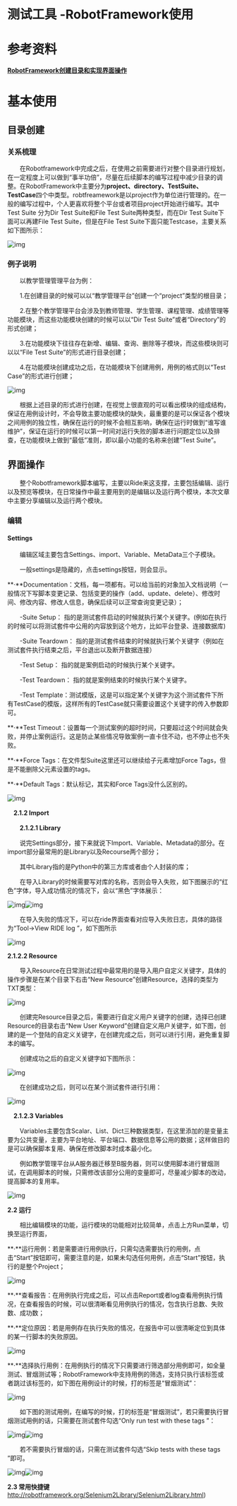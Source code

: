 # 测试工具 -RobotFramework使用

# 参考资料

[**RobotFramework创建目录和实现界面操作**](https://zhuanlan.zhihu.com/p/199263251)

# 基本使用

## 目录创建

### 关系梳理

　　在Robotframework中完成之后，在使用之前需要进行对整个目录进行规划，在一定程度上可以做到“事半功倍”，尽量在后续脚本的编写过程中减少目录的调整。在RobotFramework中主要分为**project、directory、TestSuite、TestCase**四个中类型。robtfreamework是以project作为单位进行管理的。在一般的编写过程中，个人更喜欢将整个平台或者项目project开始进行编写。其中Test Suite 分为Dir Test Suite和File Test Suite两种类型，而在Dir Test Suite下面可以再建File Test Suite，但是在File Test Suite下面只能Testcase，主要关系如下图所示：

 ![img](https://pica.zhimg.com/v2-214c5a5b7aafb635c140b7ff33c70a3e_720w.jpg?source=3af55fa1)

### 例子说明

　　以教学管理管理平台为例：

　　1.在创建目录的时候可以以“教学管理平台”创建一个“project”类型的根目录；

　　2.在整个教学管理平台会涉及到教师管理、学生管理、课程管理、成绩管理等功能模块，而这些功能模块创建的时候可以以“Dir Test Suite”或者“Directory”的形式创建；

　　3.在功能模块下往往存在新增、编辑、查询、删除等子模块，而这些模块则可以以“File Test Suite”的形式进行目录创建；

　　4.在功能模块创建成功之后，在功能模块下创建用例，用例的格式则以“Test Case”的形式进行创建；

 ![img](https://pica.zhimg.com/v2-94cdbecce1b057a68b3c01de0e0b1317_720w.jpg?source=3af55fa1)

　　根据上述目录的形式进行创建，在视觉上很直观的可以看出模块的组成结构，保证在用例设计时，不会导致主要功能模块的缺失，最重要的是可以保证各个模块之间用例的独立性，确保在运行的时候不会相互影响，确保在运行时做到“谁写谁维护”，保证在运行的时候可以第一时间对运行失败的脚本进行问题定位以及排查，在功能模块上做到“最低”准则，即以最小功能的名称来创建“Test Suite”。

## 界面操作

　　整个Robotframework脚本编写，主要以Ride来这支撑，主要包括编辑、运行以及预览等模块，在日常操作中最主要用到的是编辑以及运行两个模块，本次文章中主要分享编辑以及运行两个模块。

### 编辑

#### Settings 

　　编辑区域主要包含Settings、import、Variable、MetaData三个子模块。

　　一般settings是隐藏的，点击settings按钮，则会显示。

**·**Documentation：文档，每一项都有。可以给当前的对象加入文档说明（一般情况下写脚本变更记录、包括变更的操作（add、update、delete）、修改时间、修改内容、修改人信息，确保后续可以正常查询变更记录）；

　　-Suite Setup： 指的是测试套件启动的时候就执行某个关键字。(例如在执行的时候可以将测试套件中公用的内容放到这个地方，比如平台登录、连接数据库)

　　-Suite Teardown： 指的是测试套件结束的时候就执行某个关键字（例如在测试套件执行结束之后，平台退出以及断开数据连接）

　　-Test Setup： 指的就是案例启动的时候执行某个关键字。

　　-Test Teardown： 指的就是案例结束的时候执行某个关键字。

　　-Test Template：测试模版，这是可以指定某个关键字为这个测试套件下所有TestCase的模版，这样所有的TestCase就只需要设置这个关键字的传入参数即可。

**·**Test Timeout：设置每一个测试案例的超时时间，只要超过这个时间就会失败，并停止案例运行。这是防止某些情况导致案例一直卡住不动，也不停止也不失败。

**·**Force Tags：在文件型Suite这里还可以继续给子元素增加Force Tags，但是不能删除父元素设置的tags。

**·**Default Tags：默认标记，其实和Force Tags没什么区别的。

![img](https://pic2.zhimg.com/v2-4021e088315d13c12f37f49a258638cc_720w.jpg?source=3af55fa1)

　**2.1.2 Import**

　　**2.1.2.1 Library**

　　说完Settings部分，接下来就说下Import、Variable、Metadata的部分。在import部分最常用的是Library以及Recourse两个部分；

　　其中Library指的是Python中的第三方库或者由个人封装的库；

　　在导入Library的时候需要写对库的名称，否则会导入失败，如下图展示的“红色”字体，导入成功情况的情况下，会以“黑色”字体展示：

![img](https://pic2.zhimg.com/v2-c5f5c2707f40a70699af49593f77675f_720w.jpg?source=3af55fa1)![img](https://pic2.zhimg.com/80/v2-c5f5c2707f40a70699af49593f77675f_720w.jpg?source=3af55fa1)

　　在导入失败的情况下，可以在ride界面查看对应导入失败日志，具体的路径为“Tool->View RIDE log ”，如下图所示

![img](https://pic1.zhimg.com/v2-39eb7b608254f04991e7a3d8e8e6cc8d_720w.jpg?source=3af55fa1)

**2.1.2.2 Resource**

　　导入Resource在日常测试过程中最常用的是导入用户自定义关键字，具体的操作步骤是在某个目录下右击“New Resource”创建Resource，选择的类型为TXT类型：

![img](https://pic2.zhimg.com/v2-86ec9b0534a2bb9bffeb8c7b31766705_720w.jpg?source=3af55fa1)

　　创建完Resource目录之后，需要进行自定义用户关键字的创建，选择已创建Resource的目录右击“New User Keyword”创建自定义用户关键字，如下图，创建的是一个登陆的自定义关键字，在创建完成之后，则可以进行引用，避免重复脚本的编写。

　　创建成功之后的自定义关键字如下图所示：

![img](https://pic3.zhimg.com/v2-677d8817d9332e8aaba530e3e6cc520b_720w.jpg?source=3af55fa1)

　　在创建成功之后，则可以在某个测试套件进行引用：

![img](https://pic2.zhimg.com/v2-3cb4ab4c8d471de9bb0ada2efc36ba1c_720w.jpg?source=3af55fa1)

　**2.1.2.3 Variables**

　　Variables主要包含Scalar、List、Dict三种数据类型，在这里添加的是变量主要为公共变量，主要为平台地址、平台端口、数据信息等公用的数据；这样做目的是可以确保脚本复用、确保在修改脚本时成本最小化。

　　例如教学管理平台从A服务器迁移至B服务器，则可以使用脚本进行冒烟测试，在调用脚本的时候，只需修改该部分公用的变量即可，尽量减少脚本的改动，提高脚本的复用率。

![img](https://pic1.zhimg.com/v2-f7ce88b614e2a66ed92ea34bda54c251_720w.jpg?source=3af55fa1)

**2.2 运行**

　　相比编辑模块的功能，运行模块的功能相对比较简单，点击上方Run菜单，切换至运行界面，

**·**运行用例：若是需要进行用例执行，只需勾选需要执行的用例，点击“Start”按钮即可，需要注意的是，如果未勾选任何用例，点击“Start”按钮，执行的是整个Project；

![img](https://pic1.zhimg.com/v2-61f296c92c369ffd86c738a7b9228eeb_720w.jpg?source=3af55fa1)

**·**查看报告：在用例执行完成之后，可以点击Report或者log查看用例执行情况，在查看报告的时候，可以很清晰看见用例执行的情况，包含执行总数、失败数、成功数；

**·**定位原因：若是用例存在执行失败的情况，在报告中可以很清晰定位到具体的某一行脚本的失败原因。

![img](https://pic3.zhimg.com/v2-e85272852df37cc7d9b9558f3187e355_720w.jpg?source=3af55fa1)

**·**选择执行用例：在用例执行的情况下只需要进行筛选部分用例即可，如全量测试、冒烟测试等；RobotFramework中支持用例的筛选，支持只执行该标签或者跳过该标签的，如下图在用例设计的时候，打的标签是“冒烟测试”：

![img](https://pic2.zhimg.com/v2-a26505aff4a68a1748d6832858c4b04e_720w.jpg?source=3af55fa1)

　　如下图的测试用例，在编写的时候，打的标签是“冒烟测试”，若只需要执行冒烟测试用例的话，只需要在测试套件勾选“Only run test with these tags ”：

![img](https://pic2.zhimg.com/v2-c067155719e45ea785cb192b7041269f_720w.jpg?source=3af55fa1)![img](https://pic2.zhimg.com/80/v2-c067155719e45ea785cb192b7041269f_720w.jpg?source=3af55fa1)

　　若不需要执行冒烟的话，只需在测试套件勾选“Skip tests with these tags ”即可。

![img](https://pic2.zhimg.com/v2-92b1d3487761862fdc8f0f49710f2924_720w.jpg?source=3af55fa1)![img](https://pic2.zhimg.com/80/v2-92b1d3487761862fdc8f0f49710f2924_720w.jpg?source=3af55fa1)

**2.3 常用快捷键**http://robotframework.org/Selenium2Library/Selenium2Library.html)

